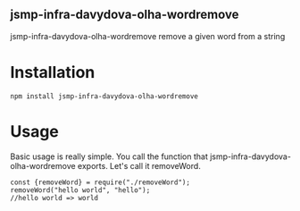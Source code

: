 jsmp-infra-davydova-olha-wordremove
-------------------------
jsmp-infra-davydova-olha-wordremove remove a given word from a string

# Installation #
`npm install jsmp-infra-davydova-olha-wordremove`

# Usage #
Basic usage is really simple. You call the function that jsmp-infra-davydova-olha-wordremove exports. Let's call it removeWord.

```
const {removeWord} = require("./removeWord");
removeWord("hello world", "hello");
//hello world => world
```
